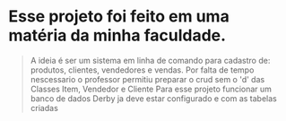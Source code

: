 # Esse projeto foi feito em uma matéria da minha faculdade.
> A ideia é ser um sistema em linha de comando para cadastro de: produtos, clientes, vendedores e vendas.
> Por falta de tempo nescessario o professor permitiu preparar o crud sem o 'd' das Classes Item, Vendedor e Cliente
> Para esse projeto funcionar um banco de dados Derby ja deve estar configurado e com as tabelas criadas